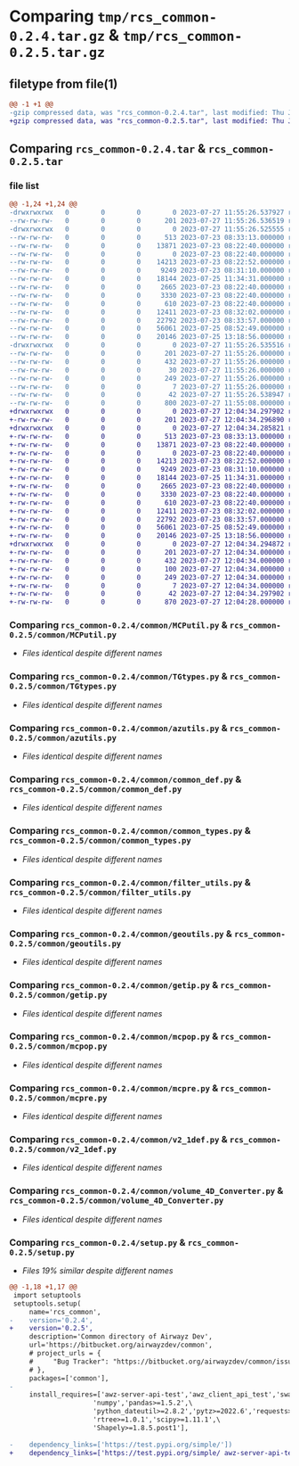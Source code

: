 # Comparing `tmp/rcs_common-0.2.4.tar.gz` & `tmp/rcs_common-0.2.5.tar.gz`

## filetype from file(1)

```diff
@@ -1 +1 @@
-gzip compressed data, was "rcs_common-0.2.4.tar", last modified: Thu Jul 27 11:55:26 2023, max compression
+gzip compressed data, was "rcs_common-0.2.5.tar", last modified: Thu Jul 27 12:04:34 2023, max compression
```

## Comparing `rcs_common-0.2.4.tar` & `rcs_common-0.2.5.tar`

### file list

```diff
@@ -1,24 +1,24 @@
-drwxrwxrwx   0        0        0        0 2023-07-27 11:55:26.537927 rcs_common-0.2.4/
--rw-rw-rw-   0        0        0      201 2023-07-27 11:55:26.536519 rcs_common-0.2.4/PKG-INFO
-drwxrwxrwx   0        0        0        0 2023-07-27 11:55:26.525555 rcs_common-0.2.4/common/
--rw-rw-rw-   0        0        0      513 2023-07-23 08:33:13.000000 rcs_common-0.2.4/common/MCPutil.py
--rw-rw-rw-   0        0        0    13871 2023-07-23 08:22:40.000000 rcs_common-0.2.4/common/TGtypes.py
--rw-rw-rw-   0        0        0        0 2023-07-23 08:22:40.000000 rcs_common-0.2.4/common/__init__.py
--rw-rw-rw-   0        0        0    14213 2023-07-23 08:22:52.000000 rcs_common-0.2.4/common/azutils.py
--rw-rw-rw-   0        0        0     9249 2023-07-23 08:31:10.000000 rcs_common-0.2.4/common/common_def.py
--rw-rw-rw-   0        0        0    18144 2023-07-25 11:34:31.000000 rcs_common-0.2.4/common/common_types.py
--rw-rw-rw-   0        0        0     2665 2023-07-23 08:22:40.000000 rcs_common-0.2.4/common/filter_utils.py
--rw-rw-rw-   0        0        0     3330 2023-07-23 08:22:40.000000 rcs_common-0.2.4/common/geoutils.py
--rw-rw-rw-   0        0        0      610 2023-07-23 08:22:40.000000 rcs_common-0.2.4/common/getip.py
--rw-rw-rw-   0        0        0    12411 2023-07-23 08:32:02.000000 rcs_common-0.2.4/common/mcpop.py
--rw-rw-rw-   0        0        0    22792 2023-07-23 08:33:57.000000 rcs_common-0.2.4/common/mcpre.py
--rw-rw-rw-   0        0        0    56061 2023-07-25 08:52:49.000000 rcs_common-0.2.4/common/v2_1def.py
--rw-rw-rw-   0        0        0    20146 2023-07-25 13:18:56.000000 rcs_common-0.2.4/common/volume_4D_Converter.py
-drwxrwxrwx   0        0        0        0 2023-07-27 11:55:26.535516 rcs_common-0.2.4/rcs_common.egg-info/
--rw-rw-rw-   0        0        0      201 2023-07-27 11:55:26.000000 rcs_common-0.2.4/rcs_common.egg-info/PKG-INFO
--rw-rw-rw-   0        0        0      432 2023-07-27 11:55:26.000000 rcs_common-0.2.4/rcs_common.egg-info/SOURCES.txt
--rw-rw-rw-   0        0        0       30 2023-07-27 11:55:26.000000 rcs_common-0.2.4/rcs_common.egg-info/dependency_links.txt
--rw-rw-rw-   0        0        0      249 2023-07-27 11:55:26.000000 rcs_common-0.2.4/rcs_common.egg-info/requires.txt
--rw-rw-rw-   0        0        0        7 2023-07-27 11:55:26.000000 rcs_common-0.2.4/rcs_common.egg-info/top_level.txt
--rw-rw-rw-   0        0        0       42 2023-07-27 11:55:26.538947 rcs_common-0.2.4/setup.cfg
--rw-rw-rw-   0        0        0      800 2023-07-27 11:55:08.000000 rcs_common-0.2.4/setup.py
+drwxrwxrwx   0        0        0        0 2023-07-27 12:04:34.297902 rcs_common-0.2.5/
+-rw-rw-rw-   0        0        0      201 2023-07-27 12:04:34.296890 rcs_common-0.2.5/PKG-INFO
+drwxrwxrwx   0        0        0        0 2023-07-27 12:04:34.285821 rcs_common-0.2.5/common/
+-rw-rw-rw-   0        0        0      513 2023-07-23 08:33:13.000000 rcs_common-0.2.5/common/MCPutil.py
+-rw-rw-rw-   0        0        0    13871 2023-07-23 08:22:40.000000 rcs_common-0.2.5/common/TGtypes.py
+-rw-rw-rw-   0        0        0        0 2023-07-23 08:22:40.000000 rcs_common-0.2.5/common/__init__.py
+-rw-rw-rw-   0        0        0    14213 2023-07-23 08:22:52.000000 rcs_common-0.2.5/common/azutils.py
+-rw-rw-rw-   0        0        0     9249 2023-07-23 08:31:10.000000 rcs_common-0.2.5/common/common_def.py
+-rw-rw-rw-   0        0        0    18144 2023-07-25 11:34:31.000000 rcs_common-0.2.5/common/common_types.py
+-rw-rw-rw-   0        0        0     2665 2023-07-23 08:22:40.000000 rcs_common-0.2.5/common/filter_utils.py
+-rw-rw-rw-   0        0        0     3330 2023-07-23 08:22:40.000000 rcs_common-0.2.5/common/geoutils.py
+-rw-rw-rw-   0        0        0      610 2023-07-23 08:22:40.000000 rcs_common-0.2.5/common/getip.py
+-rw-rw-rw-   0        0        0    12411 2023-07-23 08:32:02.000000 rcs_common-0.2.5/common/mcpop.py
+-rw-rw-rw-   0        0        0    22792 2023-07-23 08:33:57.000000 rcs_common-0.2.5/common/mcpre.py
+-rw-rw-rw-   0        0        0    56061 2023-07-25 08:52:49.000000 rcs_common-0.2.5/common/v2_1def.py
+-rw-rw-rw-   0        0        0    20146 2023-07-25 13:18:56.000000 rcs_common-0.2.5/common/volume_4D_Converter.py
+drwxrwxrwx   0        0        0        0 2023-07-27 12:04:34.294872 rcs_common-0.2.5/rcs_common.egg-info/
+-rw-rw-rw-   0        0        0      201 2023-07-27 12:04:34.000000 rcs_common-0.2.5/rcs_common.egg-info/PKG-INFO
+-rw-rw-rw-   0        0        0      432 2023-07-27 12:04:34.000000 rcs_common-0.2.5/rcs_common.egg-info/SOURCES.txt
+-rw-rw-rw-   0        0        0      100 2023-07-27 12:04:34.000000 rcs_common-0.2.5/rcs_common.egg-info/dependency_links.txt
+-rw-rw-rw-   0        0        0      249 2023-07-27 12:04:34.000000 rcs_common-0.2.5/rcs_common.egg-info/requires.txt
+-rw-rw-rw-   0        0        0        7 2023-07-27 12:04:34.000000 rcs_common-0.2.5/rcs_common.egg-info/top_level.txt
+-rw-rw-rw-   0        0        0       42 2023-07-27 12:04:34.297902 rcs_common-0.2.5/setup.cfg
+-rw-rw-rw-   0        0        0      870 2023-07-27 12:04:28.000000 rcs_common-0.2.5/setup.py
```

### Comparing `rcs_common-0.2.4/common/MCPutil.py` & `rcs_common-0.2.5/common/MCPutil.py`

 * *Files identical despite different names*

### Comparing `rcs_common-0.2.4/common/TGtypes.py` & `rcs_common-0.2.5/common/TGtypes.py`

 * *Files identical despite different names*

### Comparing `rcs_common-0.2.4/common/azutils.py` & `rcs_common-0.2.5/common/azutils.py`

 * *Files identical despite different names*

### Comparing `rcs_common-0.2.4/common/common_def.py` & `rcs_common-0.2.5/common/common_def.py`

 * *Files identical despite different names*

### Comparing `rcs_common-0.2.4/common/common_types.py` & `rcs_common-0.2.5/common/common_types.py`

 * *Files identical despite different names*

### Comparing `rcs_common-0.2.4/common/filter_utils.py` & `rcs_common-0.2.5/common/filter_utils.py`

 * *Files identical despite different names*

### Comparing `rcs_common-0.2.4/common/geoutils.py` & `rcs_common-0.2.5/common/geoutils.py`

 * *Files identical despite different names*

### Comparing `rcs_common-0.2.4/common/getip.py` & `rcs_common-0.2.5/common/getip.py`

 * *Files identical despite different names*

### Comparing `rcs_common-0.2.4/common/mcpop.py` & `rcs_common-0.2.5/common/mcpop.py`

 * *Files identical despite different names*

### Comparing `rcs_common-0.2.4/common/mcpre.py` & `rcs_common-0.2.5/common/mcpre.py`

 * *Files identical despite different names*

### Comparing `rcs_common-0.2.4/common/v2_1def.py` & `rcs_common-0.2.5/common/v2_1def.py`

 * *Files identical despite different names*

### Comparing `rcs_common-0.2.4/common/volume_4D_Converter.py` & `rcs_common-0.2.5/common/volume_4D_Converter.py`

 * *Files identical despite different names*

### Comparing `rcs_common-0.2.4/setup.py` & `rcs_common-0.2.5/setup.py`

 * *Files 19% similar despite different names*

```diff
@@ -1,18 +1,17 @@
 import setuptools
 setuptools.setup(
     name='rcs_common',
-    version='0.2.4',
+    version='0.2.5',
     description='Common directory of Airwayz Dev',
     url='https://bitbucket.org/airwayzdev/common',
     # project_urls = {
     #     "Bug Tracker": "https://bitbucket.org/airwayzdev/common/issues"
     # },
     packages=['common'],
-
     install_requires=['awz-server-api-test','awz_client_api_test','swagger-ui-bundle==0.0.9','clickclick','jsonschema','inflection','openapi-spec-validator==0.6.0',\
                     'numpy','pandas>=1.5.2',\
                     'python_dateutil>=2.8.2','pytz>=2022.6','requests>=2.28.1',\
                     'rtree>=1.0.1','scipy>=1.11.1',\
                     'Shapely>=1.8.5.post1'],
                     
-    dependency_links=['https://test.pypi.org/simple/'])
+    dependency_links=['https://test.pypi.org/simple/ awz-server-api-test','https://test.pypi.org/simple/ awz-client-api-test'])
```

